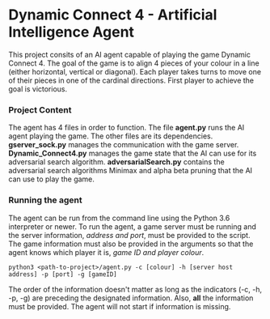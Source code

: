 # Dynamic Connect 4 - Artificial Intelligence Agent

This project consits of an AI agent capable of playing the game Dynamic Connect 4. The goal of the game is to align 4 pieces of your colour in a line (either horizontal, vertical or diagonal). Each player takes turns to move one of their pieces in one of the cardinal directions. First player to achieve the goal is victorious.

### Project Content

The agent has 4 files in order to function. The file **agent.py** runs the AI agent playing the game. The other files are its dependencies. **gserver_sock.py** manages the communication with the game server. **Dynamic_Connect4.py** manages the game state that the AI can use for its adversarial search algorithm. **adversarialSearch.py** contains the adversarial search algorithms Minimax and alpha beta pruning that the AI can use to play the game.

### Running the agent

The agent can be run from the command line using the Python 3.6 interpreter or newer. To run the agent, a game server must be running and the server information, _address and port_, must be provided to the script. The game information must also be provided in the arguments so that the agent knows which player it is, _game ID and player colour_.

```
python3 <path-to-project>/agent.py -c [colour] -h [server host address] -p [port] -g [gameID]
```

The order of the information doesn't matter as long as the indicators (-c, -h, -p, -g) are preceding the designated information. Also, **all** the information must be provided. The agent will not start if information is missing.
